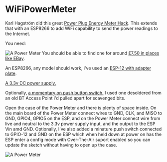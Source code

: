 # WiFiPowerMeter

Karl Hagström did this great [Power Plug Energy Meter Hack](http://gizmosnack.blogspot.co.uk/2014/10/power-plug-energy-meter-hack.html). This extends that with an ESP8266 to add WiFi capability to send the power readings to the Internet. 

You need:

![A Power Meter](https://github.com/HarringayMakerSpace/WiFiPowerMeter/master/docs/meter1.png)
You should be able to find one for around [£7.50 in places like EBay](http://www.ebay.co.uk/itm/262034181013?_trksid=p2057872.m2749.l2649).

An ESP8266, any model should work, i've used an [ESP-12 with adapter plate](http://www.aliexpress.com/item/Serial-WIFI-ESP8266-module-adapter-plate-Full-IO-port-leads-you-can-choose-ESP-07-ESP/32581237017.html).

[A 3.3v DC power supply.](http://www.ebay.co.uk/itm/231569839422?_trksid=p2057872.m2749.l2649)

Optionally, [a momentary on push button switch.](http://www.ebay.co.uk/itm/Quality-Momentary-Tactile-Push-Button-Switch-SPST-Miniature-Mini-Micro-Small-PCB-/180732232689) I used one desoldered from an old BT Access Point i'd pulled apart for scavenged bits.
 
Open the case of the Power Meter and there is plenty of space inside. On the main board of the Power Meter connect wires to GND, CLK, and MISO to GND, GPIO4, GPIO5 on the ESP, and on the Power Meter connect wire from live and neutral to the 3.3v power supply input, and the output to the ESP Vin amd GND. Optionally, I've also added a minature push switch connected to GPIO-12 and GND on the ESP which when held down at power on has the ESP enter a config mode with Over-The-Air suport enabled so you can update the sketch without having to open up the case.

![A Power Meter](https://github.com/HarringayMakerSpace/WiFiPowerMeter/master/docs/meter2.png)




